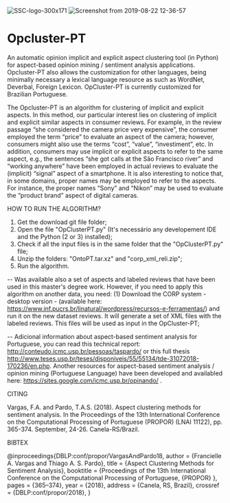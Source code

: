 ![SSC-logo-300x171](https://user-images.githubusercontent.com/19657817/63529693-77e6b100-c4db-11e9-9385-7d9b109427a2.png) ![Screenshot from 2019-08-22 12-36-57](https://user-images.githubusercontent.com/19657817/63529275-ccd5f780-c4da-11e9-9d2c-dce592d855e7.png) 

# Opcluster-PT
 An automatic opinion implicit and explicit aspect clustering tool (in Python) for aspect-based opinion mining / sentiment analysis applications. Opcluster-PT also allows the customization for other languages, being minimally necessary a lexical language resource as such as WordNet, Deverbal, Foreign Lexicon. OpCluster-PT is currently customized for Brazilian Portuguese.

The Opcluster-PT is an algorithm for clustering of implicit and explicit aspects. In this method, our particular interest lies on clustering of implicit and explicit similar aspects in consumer reviews. For example, in the review passage “she considered the camera price very expensive”, the consumer employed the term “price” to evaluate an aspect of the camera; however, consumers might also use the terms “cost”, “value”, “investiment”, etc. In addition, consumers may use implicit or explicit aspects to refer to the same aspect, e.g., the sentences “she got calls at the São Francisco river” and “working anywhere” have been employed in actual reviews to evaluate the (implicit) “signal” aspect of a smartphone. It is also interesting to notice that, in some domains, proper names may be employed to refer to the aspects. For instance, the proper names “Sony” and “Nikon” may be used to evaluate the “product brand” aspect of digital cameras.

HOW TO RUN THE ALGORITHM?

1. Get the download git file folder;
2. Open the file "OpClusterPT.py" (It's necessário any developement IDE and the Python (2 or 3)  installed);
3. Check if all the input files is in the same folder that the "OpClusterPT.py" file;
4. Unzip the folders: "OntoPT.tar.xz" and "corp_xml_reli.zip";
4. Run the algorithm.

-- Was available also a set of aspects and labeled reviews that have been used in this master's degree work. However, if you need to apply this algorithm on another data, you need: (1) Download the CORP system - desktop version - (available here: https://www.inf.pucrs.br/linatural/wordpress/recursos-e-ferramentas/) and run it on the new dataset reviews. It will generate a set of XML files with the labeled reviews. This files will be used as input in the OpCluster-PT; 


-- Adicional information about aspect-based sentiment analysis for Portuguese, you can read this technical report: http://conteudo.icmc.usp.br/pessoas/taspardo/ or this full thesis http://www.teses.usp.br/teses/disponiveis/55/55134/tde-31072018-170236/en.php. Another resources for aspect-based sentiment analysis / opinion mining (Portuguese Language) have been developed and availabled here: https://sites.google.com/icmc.usp.br/opinando/ .


CITING

Vargas, F.A. and Pardo, T.A.S. (2018). Aspect clustering methods for sentiment analysis. In the Proceedings of the 13th International Conference on the Computational Processing of Portuguese (PROPOR) (LNAI 11122), pp. 365-374. September, 24-26. Canela-RS/Brazil. 

BIBTEX

@inproceedings{DBLP:conf/propor/VargasAndPardo18,
  author    = {Francielle A. Vargas and
               Thiago A. S. Pardo},
  title     = {Aspect Clustering Methods for Sentiment Analysis},
  booktitle = {Proceedings of the 13th International Conference on the Computational Processing of Portuguese, {PROPOR} },
  pages     = {365–374},
  year      = {2018},
  address   = {Canela, RS, Brazil},
  crossref  = {DBLP:conf/propor/2018},
}


